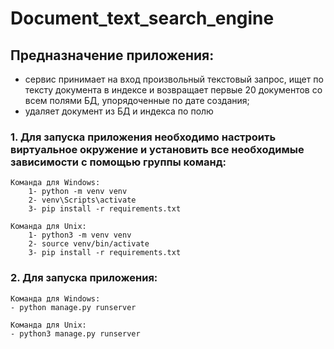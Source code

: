 # Document_text_search_engine

## Предназначение приложения:
- сервис принимает на вход произвольный текстовый запрос, ищет по тексту документа в индексе и возвращает первые 20 документов со всем полями БД, упорядоченные по дате создания;
- удаляет документ из БД и индекса по полю

### 1. Для запуска приложения необходимо настроить виртуальное окружение и установить все необходимые зависимости с помощью группы команд:
    Команда для Windows:
        1- python -m venv venv
        2- venv\Scripts\activate
        3- pip install -r requirements.txt

    Команда для Unix:
        1- python3 -m venv venv
        2- source venv/bin/activate 
        3- pip install -r requirements.txt

### 2. Для запуска приложения: 
    Команда для Windows:
    - python manage.py runserver

    Команда для Unix:
    - python3 manage.py runserver
